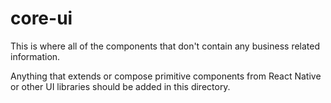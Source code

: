 # core-ui

This is where all of the components that don't contain any business related information.

Anything that extends or compose primitive components from React Native or other UI libraries should be added in this directory.
